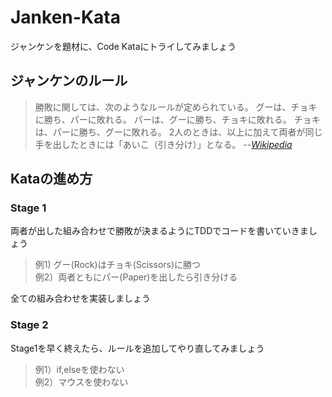 # Janken-Kata
ジャンケンを題材に、Code Kataにトライしてみましょう

## ジャンケンのルール

>勝敗に関しては、次のようなルールが定められている。
>グーは、チョキに勝ち、パーに敗れる。 
> パーは、グーに勝ち、チョキに敗れる。 
> チョキは、パーに勝ち、グーに敗れる。
2人のときは、以上に加えて両者が同じ手を出したときには「あいこ（引き分け）」となる。
> --<cite>[Wikipedia](https://ja.wikipedia.org/wiki/%E3%81%98%E3%82%83%E3%82%93%E3%81%91%E3%82%93)</cite>

## Kataの進め方

### Stage 1
両者が出した組み合わせで勝敗が決まるようにTDDでコードを書いていきましょう

 >例1) グー(Rock)はチョキ(Scissors)に勝つ  
 > 例2）両者ともにパー(Paper)を出したら引き分ける

全ての組み合わせを実装しましょう


### Stage 2
Stage1を早く終えたら、ルールを追加してやり直してみましょう

>例1）if,elseを使わない  
> 例2）マウスを使わない